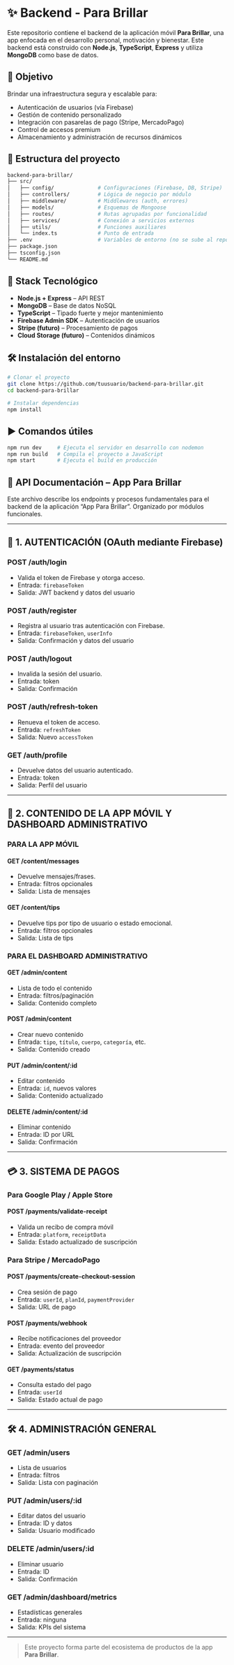 # ✨ Backend - Para Brillar

Este repositorio contiene el backend de la aplicación móvil **Para Brillar**, una app enfocada en el desarrollo personal, motivación y bienestar. Este backend está construido con **Node.js**, **TypeScript**, **Express** y utiliza **MongoDB** como base de datos.

## 🚀 Objetivo

Brindar una infraestructura segura y escalable para:

- Autenticación de usuarios (vía Firebase)
- Gestión de contenido personalizado
- Integración con pasarelas de pago (Stripe, MercadoPago)
- Control de accesos premium
- Almacenamiento y administración de recursos dinámicos

## 📁 Estructura del proyecto

```bash
backend-para-brillar/
├── src/
│   ├── config/              # Configuraciones (Firebase, DB, Stripe)
│   ├── controllers/         # Lógica de negocio por módulo
│   ├── middleware/          # Middlewares (auth, errores)
│   ├── models/              # Esquemas de Mongoose
│   ├── routes/              # Rutas agrupadas por funcionalidad
│   ├── services/            # Conexión a servicios externos
│   ├── utils/               # Funciones auxiliares
│   └── index.ts             # Punto de entrada
├── .env                     # Variables de entorno (no se sube al repo)
├── package.json
├── tsconfig.json
└── README.md
```

## 🧱 Stack Tecnológico

- **Node.js + Express** – API REST
- **MongoDB** – Base de datos NoSQL
- **TypeScript** – Tipado fuerte y mejor mantenimiento
- **Firebase Admin SDK** – Autenticación de usuarios
- **Stripe (futuro)** – Procesamiento de pagos
- **Cloud Storage (futuro)** – Contenidos dinámicos

## 🛠️ Instalación del entorno

```bash
# Clonar el proyecto
git clone https://github.com/tuusuario/backend-para-brillar.git
cd backend-para-brillar

# Instalar dependencias
npm install
```

## ▶️ Comandos útiles

```bash
npm run dev     # Ejecuta el servidor en desarrollo con nodemon
npm run build   # Compila el proyecto a JavaScript
npm start       # Ejecuta el build en producción
```

## 🌱 API Documentación – App Para Brillar

Este archivo describe los endpoints y procesos fundamentales para el backend de la aplicación “App Para Brillar”. Organizado por módulos funcionales.

---

## 🔐 1. AUTENTICACIÓN (OAuth mediante Firebase)

### POST /auth/login
- Valida el token de Firebase y otorga acceso.
- Entrada: `firebaseToken`
- Salida: JWT backend y datos del usuario

### POST /auth/register
- Registra al usuario tras autenticación con Firebase.
- Entrada: `firebaseToken`, `userInfo`
- Salida: Confirmación y datos del usuario

### POST /auth/logout
- Invalida la sesión del usuario.
- Entrada: token
- Salida: Confirmación

### POST /auth/refresh-token
- Renueva el token de acceso.
- Entrada: `refreshToken`
- Salida: Nuevo `accessToken`

### GET /auth/profile
- Devuelve datos del usuario autenticado.
- Entrada: token
- Salida: Perfil del usuario

---

## 📲 2. CONTENIDO DE LA APP MÓVIL Y DASHBOARD ADMINISTRATIVO

### PARA LA APP MÓVIL

#### GET /content/messages
- Devuelve mensajes/frases.
- Entrada: filtros opcionales
- Salida: Lista de mensajes

#### GET /content/tips
- Devuelve tips por tipo de usuario o estado emocional.
- Entrada: filtros opcionales
- Salida: Lista de tips

### PARA EL DASHBOARD ADMINISTRATIVO

#### GET /admin/content
- Lista de todo el contenido
- Entrada: filtros/paginación
- Salida: Contenido completo

#### POST /admin/content
- Crear nuevo contenido
- Entrada: `tipo`, `título`, `cuerpo`, `categoría`, etc.
- Salida: Contenido creado

#### PUT /admin/content/:id
- Editar contenido
- Entrada: `id`, nuevos valores
- Salida: Contenido actualizado

#### DELETE /admin/content/:id
- Eliminar contenido
- Entrada: ID por URL
- Salida: Confirmación

---

## 💳 3. SISTEMA DE PAGOS

### Para Google Play / Apple Store

#### POST /payments/validate-receipt
- Valida un recibo de compra móvil
- Entrada: `platform`, `receiptData`
- Salida: Estado actualizado de suscripción

### Para Stripe / MercadoPago

#### POST /payments/create-checkout-session
- Crea sesión de pago
- Entrada: `userId`, `planId`, `paymentProvider`
- Salida: URL de pago

#### POST /payments/webhook
- Recibe notificaciones del proveedor
- Entrada: evento del proveedor
- Salida: Actualización de suscripción

#### GET /payments/status
- Consulta estado del pago
- Entrada: `userId`
- Salida: Estado actual de pago

---

## 🛠 4. ADMINISTRACIÓN GENERAL

### GET /admin/users
- Lista de usuarios
- Entrada: filtros
- Salida: Lista con paginación

### PUT /admin/users/:id
- Editar datos del usuario
- Entrada: ID y datos
- Salida: Usuario modificado

### DELETE /admin/users/:id
- Eliminar usuario
- Entrada: ID
- Salida: Confirmación

### GET /admin/dashboard/metrics
- Estadísticas generales
- Entrada: ninguna
- Salida: KPIs del sistema

---

> Este proyecto forma parte del ecosistema de productos de la app **Para Brillar**.
